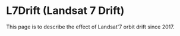 # L7Drift (Landsat 7 Drift)
This page is to describe the effect of Landsat'7 orbit drift since 2017.
